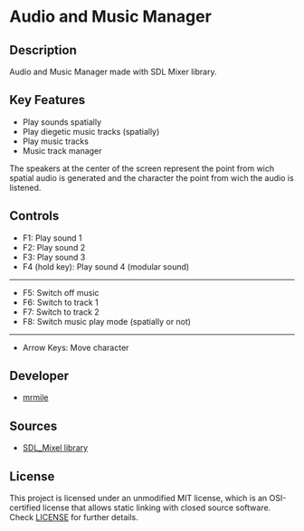 # Audio and Music Manager

## Description

Audio and Music Manager made with SDL Mixer library.

## Key Features

 - Play sounds spatially
 - Play diegetic music tracks (spatially)
 - Play music tracks
 - Music track manager

The speakers at the center of the screen represent the point from wich spatial audio is generated and the character the point from wich the audio is listened.
 
## Controls

 - F1: Play sound 1
 - F2: Play sound 2
 - F3: Play sound 3
 - F4 (hold key): Play sound 4 (modular sound)
---
 - F5: Switch off music
 - F6: Switch to track 1
 - F7: Switch to track 2
 - F8: Switch music play mode (spatially or not)
---
 - Arrow Keys: Move character

## Developer

 - [mrmile](https://github.com/mrmile) 

## Sources

- [SDL_Mixel library](https://www.libsdl.org/projects/SDL_mixer/)

## License

This project is licensed under an unmodified MIT license, which is an OSI-certified license that allows static linking with closed source software. Check [LICENSE](LICENSE) for further details.
